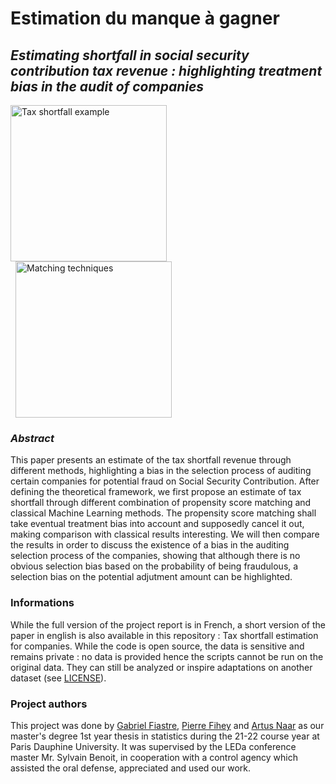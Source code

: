 # Estimation du manque à gagner
## *Estimating shortfall in social security contribution tax revenue : highlighting treatment bias in the audit of companies*

<p float left align=left>
  <img height=250 alt="Tax shortfall example" src="https://user-images.githubusercontent.com/88781950/223114087-dd3c0880-987f-476f-973f-4d3e8e871291.png">
  
  <img height="250" hspace = 8 alt="Matching techniques" src="https://user-images.githubusercontent.com/88781950/223311309-6e78adc6-e610-401f-95c4-bec6a429d003.png">
</p>

### *Abstract*
This paper presents an estimate of the tax shortfall revenue through different methods, highlighting a bias in the selection process of auditing certain companies for potential fraud on Social Security Contribution. After defining the theoretical framework, we first propose an estimate of tax shortfall through different combination of propensity score matching and classical Machine Learning methods. The propensity score matching shall take eventual treatment bias into account and supposedly cancel it out, making comparison with classical results interesting. We will then compare the results in order to discuss the existence of a bias in the auditing selection process of the companies, showing that although there is no obvious selection bias based on the probability of being fraudulous, a selection bias on the potential adjutment amount can be highlighted.


### Informations
While the full version of the project report is in French, a short version of the paper in english is also available in this repository : Tax shortfall estimation for companies.
While the code is open source, the data is sensitive and remains private : no data is provided hence the scripts cannot be run on the original data. They can still be analyzed or inspire adaptations on another dataset (see [LICENSE](https://gabriel-fiastre.mit-license.org)). 


### Project authors
This project was done by [Gabriel Fiastre](https://www.linkedin.com/in/gabriel-fiastre-4b5085184/), [Pierre Fihey](https://www.linkedin.com/in/pierre-fihey-9524671a1/) and [Artus Naar](https://www.linkedin.com/in/artus-naar-526354201/) as our master's degree 1st year thesis in statistics during the 21-22 course year at Paris Dauphine University. It was supervised by the LEDa conference master Mr. Sylvain Benoit, in cooperation with a control agency which assisted the oral defense, appreciated and used our work.
